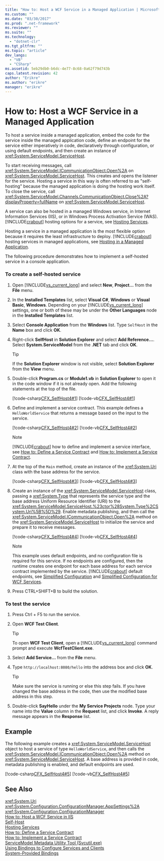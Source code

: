 ```yaml
---
title: "How to: Host a WCF Service in a Managed Application | Microsoft Docs"
ms.custom: ""
ms.date: "03/30/2017"
ms.prod: ".net-framework"
ms.reviewer: ""
ms.suite: ""
ms.technology: 
  - "dotnet-clr"
ms.tgt_pltfrm: ""
ms.topic: "article"
dev_langs: 
  - "VB"
  - "CSharp"
ms.assetid: 5eb29db0-b6dc-4e77-8c68-0a62f79d743b
caps.latest.revision: 42
author: "Erikre"
ms.author: "erikre"
manager: "erikre"
---
```

# How to: Host a WCF Service in a Managed Application
To host a service inside a managed application, embed the code for the service inside the managed application code, define an endpoint for the service either imperatively in code, declaratively through configuration, or using default endpoints, and then create an instance of <xref:System.ServiceModel.ServiceHost>.  
  
 To start receiving messages, call <xref:System.ServiceModel.ICommunicationObject.Open%2A> on <xref:System.ServiceModel.ServiceHost>. This creates and opens the listener for the service. Hosting a service in this way is often referred to as "self-hosting" because the managed application is doing the hosting work itself. To close the service, call <xref:System.ServiceModel.Channels.CommunicationObject.Close%2A?displayProperty=fullName> on <xref:System.ServiceModel.ServiceHost>.  
  
 A service can also be hosted in a managed Windows service, in Internet Information Services (IIS), or in Windows Process Activation Service (WAS). [!INCLUDE[crabout](../../../includes/crabout-md.md)] hosting options for a service, see [Hosting Services](../../../docs/framework/wcf/hosting-services.md).  
  
 Hosting a service in a managed application is the most flexible option because it requires the least infrastructure to deploy. [!INCLUDE[crabout](../../../includes/crabout-md.md)] hosting services in managed applications, see [Hosting in a Managed Application](../../../docs/framework/wcf/feature-details/hosting-in-a-managed-application.md).  
  
 The following procedure demonstrates how to implement a self-hosted service in a console application.  
  
### To create a self-hosted service  
  
1.  Open [!INCLUDE[vs_current_long](../../../includes/vs-current-long-md.md)] and select **New**, **Project...** from the **File** menu.  
  
2.  In the **Installed Templates** list, select **Visual C#**, **Windows** or **Visual Basic**, **Windows**. Depending on your [!INCLUDE[vs_current_long](../../../includes/vs-current-long-md.md)] settings, one or both of these may be under the **Other Languages** node in the **Installed Templates** list.  
  
3.  Select **Console Application** from the **Windows** list. Type `SelfHost` in the **Name** box and click **OK**.  
  
4.  Right-click **SelfHost** in **Solution Explorer** and select **Add Reference...**. Select **System.ServiceModel** from the **.NET** tab and click **OK**.  
  
    > [!TIP]
    >  If the **Solution Explorer** window is not visible, select **Solution Explorer** from the **View** menu.  
  
5.  Double-click **Program.cs** or **Module1.vb** in **Solution Explorer** to open it in the code window if it is not already open. Add the following statements at the top of the file.  
  
     [!code-csharp[CFX_SelfHost4#1](../../../samples/snippets/csharp/VS_Snippets_CFX/cfx_selfhost4/cs/program.cs#1)]
     [!code-vb[CFX_SelfHost4#1](../../../samples/snippets/visualbasic/VS_Snippets_CFX/cfx_selfhost4/vb/module1.vb#1)]  
  
6.  Define and implement a service contract. This example defines a `HelloWorldService` that returns a message based on the input to the service.  
  
     [!code-csharp[CFX_SelfHost4#2](../../../samples/snippets/csharp/VS_Snippets_CFX/cfx_selfhost4/cs/program.cs#2)]
     [!code-vb[CFX_SelfHost4#2](../../../samples/snippets/visualbasic/VS_Snippets_CFX/cfx_selfhost4/vb/module1.vb#2)]  
  
    > [!NOTE]
    >  [!INCLUDE[crabout](../../../includes/crabout-md.md)] how to define and implement a service interface, see [How to: Define a Service Contract](../../../docs/framework/wcf/how-to-define-a-wcf-service-contract.md) and [How to: Implement a Service Contract](../../../docs/framework/wcf/how-to-implement-a-wcf-contract.md).  
  
7.  At the top of the `Main` method, create an instance of the <xref:System.Uri> class with the base address for the service.  
  
     [!code-csharp[CFX_SelfHost4#3](../../../samples/snippets/csharp/VS_Snippets_CFX/cfx_selfhost4/cs/program.cs#3)]
     [!code-vb[CFX_SelfHost4#3](../../../samples/snippets/visualbasic/VS_Snippets_CFX/cfx_selfhost4/vb/module1.vb#3)]  
  
8.  Create an instance of the <xref:System.ServiceModel.ServiceHost> class, passing a <xref:System.Type> that represents the service type and the base address Uniform Resource Identifier (URI) to the <xref:System.ServiceModel.ServiceHost.%23ctor%28System.Type%2CSystem.Uri%5B%5D%29>. Enable metadata publishing, and then call the <xref:System.ServiceModel.ICommunicationObject.Open%2A> method on the <xref:System.ServiceModel.ServiceHost> to initialize the service and prepare it to receive messages.  
  
     [!code-csharp[CFX_SelfHost4#4](../../../samples/snippets/csharp/VS_Snippets_CFX/cfx_selfhost4/cs/program.cs#4)]
     [!code-vb[CFX_SelfHost4#4](../../../samples/snippets/visualbasic/VS_Snippets_CFX/cfx_selfhost4/vb/module1.vb#4)]       
  
    > [!NOTE]
    >  This example uses default endpoints, and no configuration file is required for this service. If no endpoints are configured, then the runtime creates one endpoint for each base address for each service contract implemented by the service. [!INCLUDE[crabout](../../../includes/crabout-md.md)] default endpoints, see [Simplified Configuration](../../../docs/framework/wcf/simplified-configuration.md) and [Simplified Configuration for WCF Services](../../../docs/framework/wcf/samples/simplified-configuration-for-wcf-services.md).  
  
9. Press CTRL+SHIFT+B to build the solution.  
  
### To test the service  
  
1.  Press Ctrl + F5 to run the service.  
  
2.  Open **WCF Test Client**.  
  
    > [!TIP]
    >  To open **WCF Test Client**, open a [!INCLUDE[vs_current_long](../../../includes/vs-current-long-md.md)] command prompt and execute **WcfTestClient.exe**.  
  
3.  Select **Add Service...** from the **File** menu.  
  
4.  Type `http://localhost:8080/hello` into the address box and click **OK**.  
  
    > [!TIP]
    >  Make sure the service is running or else this step fails. If you have changed the base address in the code, then use the modified base address in this step.  
  
5.  Double-click **SayHello** under the **My Service Projects** node. Type your name into the **Value** column in the **Request** list, and click **Invoke**. A reply message appears in the **Response** list.  
  
## Example  
 The following example creates a <xref:System.ServiceModel.ServiceHost> object to host a service of type `HelloWorldService`, and then calls the <xref:System.ServiceModel.ICommunicationObject.Open%2A> method on <xref:System.ServiceModel.ServiceHost>. A base address is provided in code, metadata publishing is enabled, and default endpoints are used.  
  
 [!code-csharp[CFX_SelfHost4#5](../../../samples/snippets/csharp/VS_Snippets_CFX/cfx_selfhost4/cs/program.cs#5)]
 [!code-vb[CFX_SelfHost4#5](../../../samples/snippets/visualbasic/VS_Snippets_CFX/cfx_selfhost4/vb/module1.vb#5)]  
  
## See Also  
 <xref:System.Uri>   
 <xref:System.Configuration.ConfigurationManager.AppSettings%2A>   
 <xref:System.Configuration.ConfigurationManager>   
 [How to: Host a WCF Service in IIS](../../../docs/framework/wcf/feature-details/how-to-host-a-wcf-service-in-iis.md)   
 [Self-Host](../../../docs/framework/wcf/samples/self-host.md)   
 [Hosting Services](../../../docs/framework/wcf/hosting-services.md)   
 [How to: Define a Service Contract](../../../docs/framework/wcf/how-to-define-a-wcf-service-contract.md)   
 [How to: Implement a Service Contract](../../../docs/framework/wcf/how-to-implement-a-wcf-contract.md)   
 [ServiceModel Metadata Utility Tool (Svcutil.exe)](../../../docs/framework/wcf/servicemodel-metadata-utility-tool-svcutil-exe.md)   
 [Using Bindings to Configure Services and Clients](../../../docs/framework/wcf/using-bindings-to-configure-services-and-clients.md)   
 [System-Provided Bindings](../../../docs/framework/wcf/system-provided-bindings.md)